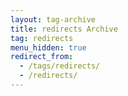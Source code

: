 ```yaml
---
layout: tag-archive
title: redirects Archive
tag: redirects
menu_hidden: true
redirect_from:
  - /tags/redirects/
  - /redirects/
---
```

